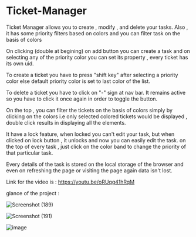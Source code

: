 # Ticket-Manager
Ticket Manager allows you to create , modify , and delete your tasks. Also , it has some priority filters based on colors and you can filter task on the basis  of colors 

On clicking (double at begining) on add button you can create a task and on selecting any of the priority color you can set its property , every ticket has its own uid.

To create a ticket you have to press "shift key" after selecting a priority color else default priority color is set to last color of the list. 

To delete a ticket you have to click on "-" sign at nav bar. It remains active so you have to click it once again in order to toggle the button.

On the top , you can filter the tickets on the basis of colors simply by clicking on the colors i.e only selected colored tickets would be displayed , double click results in displaying all the elements.

It have a lock feature, when locked you can't edit your task, but when clicked on lock button , it unlocks and now you can easily edit the task.
on the top of every task , just click on the color band to change the priority of that particular task.

Every details of the task is stored on the local storage of the browser and even on refreshing the page or visiting the page again data isn't lost. 

Link for the video is : https://youtu.be/oRUqg41hRqM

glance of the project :

![Screenshot (189)](https://user-images.githubusercontent.com/96871662/190728130-03d9a094-55c4-429d-a0a0-509d7ec0d045.png)

![Screenshot (191)](https://user-images.githubusercontent.com/96871662/190728547-5d4e9bb8-2654-45c9-abc5-e39d7faa4663.png)

![image](https://user-images.githubusercontent.com/96871662/190728780-118cdb3a-0694-4520-88fc-099d48dbb229.png)
